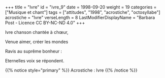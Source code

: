 +++
title = "Ivre"
id = "ivre_9"
date = 1998-09-20
weight = 19
categories = ["Musique et chant"]
tags = ["attitudes", "1998", "acrostiche", "octosyllabe"]
acrostiche = "Ivre"
verseLength = 8
LastModifierDisplayName = "Barbara Post - Licence CC BY-NC-ND 4.0"
+++

Ivre chanson chantée à chœur,

Venue aimer, créer les mondes

Ravis au suprême bonheur :

Eternelles voix se répondent.

{{% notice style="primary" %}}
Acrostiche : Ivre
{{% /notice %}}
